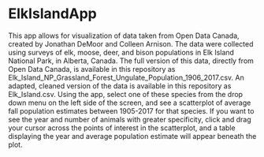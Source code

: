 # ElkIslandApp
This app allows for visualization of data taken from Open Data Canada, created by Jonathan DeMoor and Colleen Arnison. The data were collected using surveys of elk, moose, deer, and bison populations in Elk Island National Park, in Alberta, Canada. The full version of this data, directly from Open Data Canada, is available in this repository as Elk_Island_NP_Grassland_Forest_Ungulate_Population_1906_2017.csv. An adapted, cleaned version of the data is available in this repository as Elk_Island.csv. Using the app, select one of these species from the drop down menu on the left side of the screen, and see a scatterplot of average fall population estimates between 1905-2017 for that species. If you want to see the year and number of animals with greater specificity, click and drag your cursor across the points of interest in the scatterplot, and a table displaying the year and average population estimate will appear beneath the plot.
